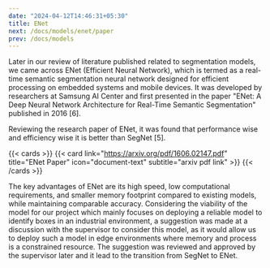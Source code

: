 ```yaml
---
date: "2024-04-12T14:46:31+05:30"
title: ENet
next: /docs/models/enet/paper
prev: /docs/models
---
```


Later in our review of literature published related to segmentation models, we came across ENet (Efficient Neural Network), which is termed as a real-time semantic segmentation neural network designed for efficient processing on embedded systems and mobile devices. It was developed by researchers at Samsung AI Center and first presented in the paper "ENet: A Deep Neural Network Architecture for Real-Time Semantic Segmentation" published in 2016 [6].

Reviewing the research paper of ENet, it was found that performance wise and efficiency wise it is better than SegNet [5].

{{< cards >}}
{{< card link="https://arxiv.org/pdf/1606.02147.pdf" title="ENet Paper" icon="document-text" subtitle="arxiv pdf link" >}}
{{< /cards >}}

The key advantages of ENet are its high speed, low computational requirements, and smaller memory footprint compared to existing models, while maintaining comparable accuracy. Considering the viability of the model for our project which mainly focuses on deploying a reliable model to identify boxes in an industrial environment, a suggestion was made at a discussion with the supervisor to consider this model, as it would allow us to deploy such a model in edge environments where memory and process is a constrained resource. The suggestion was reviewed and approved by the supervisor later and it lead to the transition from SegNet to ENet.
